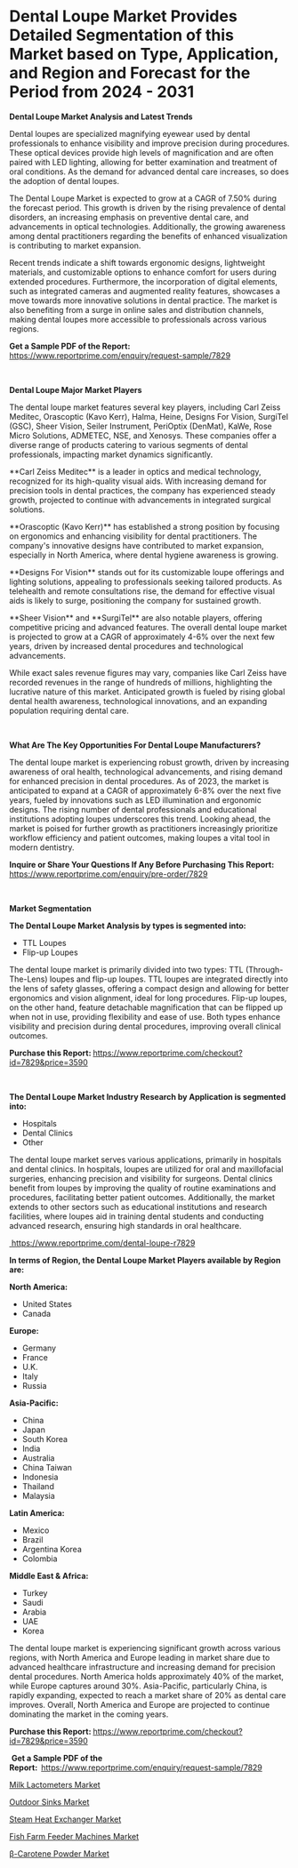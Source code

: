 <p><h1>Dental Loupe Market Provides Detailed Segmentation of this Market based on Type, Application, and Region and Forecast for the Period from 2024 - 2031</h1></p><p><strong>Dental Loupe Market Analysis and Latest Trends</strong></p>
<p><p>Dental loupes are specialized magnifying eyewear used by dental professionals to enhance visibility and improve precision during procedures. These optical devices provide high levels of magnification and are often paired with LED lighting, allowing for better examination and treatment of oral conditions. As the demand for advanced dental care increases, so does the adoption of dental loupes.</p><p>The Dental Loupe Market is expected to grow at a CAGR of 7.50% during the forecast period. This growth is driven by the rising prevalence of dental disorders, an increasing emphasis on preventive dental care, and advancements in optical technologies. Additionally, the growing awareness among dental practitioners regarding the benefits of enhanced visualization is contributing to market expansion. </p><p>Recent trends indicate a shift towards ergonomic designs, lightweight materials, and customizable options to enhance comfort for users during extended procedures. Furthermore, the incorporation of digital elements, such as integrated cameras and augmented reality features, showcases a move towards more innovative solutions in dental practice. The market is also benefiting from a surge in online sales and distribution channels, making dental loupes more accessible to professionals across various regions.</p></p>
<p><strong>Get a Sample PDF of the Report:&nbsp;</strong> <a href="https://www.reportprime.com/enquiry/request-sample/7829">https://www.reportprime.com/enquiry/request-sample/7829</a></p>
<p>&nbsp;</p>
<p><strong>Dental Loupe Major Market Players</strong></p>
<p><p>The dental loupe market features several key players, including Carl Zeiss Meditec, Orascoptic (Kavo Kerr), Halma, Heine, Designs For Vision, SurgiTel (GSC), Sheer Vision, Seiler Instrument, PeriOptix (DenMat), KaWe, Rose Micro Solutions, ADMETEC, NSE, and Xenosys. These companies offer a diverse range of products catering to various segments of dental professionals, impacting market dynamics significantly.</p><p>**Carl Zeiss Meditec** is a leader in optics and medical technology, recognized for its high-quality visual aids. With increasing demand for precision tools in dental practices, the company has experienced steady growth, projected to continue with advancements in integrated surgical solutions. </p><p>**Orascoptic (Kavo Kerr)** has established a strong position by focusing on ergonomics and enhancing visibility for dental practitioners. The company's innovative designs have contributed to market expansion, especially in North America, where dental hygiene awareness is growing.</p><p>**Designs For Vision** stands out for its customizable loupe offerings and lighting solutions, appealing to professionals seeking tailored products. As telehealth and remote consultations rise, the demand for effective visual aids is likely to surge, positioning the company for sustained growth.</p><p>**Sheer Vision** and **SurgiTel** are also notable players, offering competitive pricing and advanced features. The overall dental loupe market is projected to grow at a CAGR of approximately 4-6% over the next few years, driven by increased dental procedures and technological advancements.</p><p>While exact sales revenue figures may vary, companies like Carl Zeiss have recorded revenues in the range of hundreds of millions, highlighting the lucrative nature of this market. Anticipated growth is fueled by rising global dental health awareness, technological innovations, and an expanding population requiring dental care.</p></p>
<p>&nbsp;</p>
<p><strong>What Are The Key Opportunities For Dental Loupe Manufacturers?</strong></p>
<p><p>The dental loupe market is experiencing robust growth, driven by increasing awareness of oral health, technological advancements, and rising demand for enhanced precision in dental procedures. As of 2023, the market is anticipated to expand at a CAGR of approximately 6-8% over the next five years, fueled by innovations such as LED illumination and ergonomic designs. The rising number of dental professionals and educational institutions adopting loupes underscores this trend. Looking ahead, the market is poised for further growth as practitioners increasingly prioritize workflow efficiency and patient outcomes, making loupes a vital tool in modern dentistry.</p></p>
<p><strong>Inquire or Share Your Questions If Any Before Purchasing This Report:</strong> <a href="https://www.reportprime.com/enquiry/pre-order/7829">https://www.reportprime.com/enquiry/pre-order/7829</a></p>
<p>&nbsp;</p>
<p><strong>Market Segmentation</strong></p>
<p><strong>The Dental Loupe Market Analysis by types is segmented into:</strong></p>
<p><ul><li>TTL Loupes</li><li>Flip-up Loupes</li></ul></p>
<p><p>The dental loupe market is primarily divided into two types: TTL (Through-The-Lens) loupes and flip-up loupes. TTL loupes are integrated directly into the lens of safety glasses, offering a compact design and allowing for better ergonomics and vision alignment, ideal for long procedures. Flip-up loupes, on the other hand, feature detachable magnification that can be flipped up when not in use, providing flexibility and ease of use. Both types enhance visibility and precision during dental procedures, improving overall clinical outcomes.</p></p>
<p><strong>Purchase this Report:&nbsp;</strong><a href="https://www.reportprime.com/checkout?id=7829&price=3590">https://www.reportprime.com/checkout?id=7829&price=3590</a></p>
<p>&nbsp;</p>
<p><strong>The Dental Loupe Market Industry Research by Application is segmented into:</strong></p>
<p><ul><li>Hospitals</li><li>Dental Clinics</li><li>Other</li></ul></p>
<p><p>The dental loupe market serves various applications, primarily in hospitals and dental clinics. In hospitals, loupes are utilized for oral and maxillofacial surgeries, enhancing precision and visibility for surgeons. Dental clinics benefit from loupes by improving the quality of routine examinations and procedures, facilitating better patient outcomes. Additionally, the market extends to other sectors such as educational institutions and research facilities, where loupes aid in training dental students and conducting advanced research, ensuring high standards in oral healthcare.</p></p>
<p><a href="https://www.reportprime.com/dental-loupe-r7829">&nbsp;https://www.reportprime.com/dental-loupe-r7829</a></p>
<p><strong>In terms of Region, the Dental Loupe Market Players available by Region are:</strong></p>
<p>
    <p> <strong> North America: </strong>
        <ul>
            <li>United States</li>
            <li>Canada</li>
        </ul>
        </p> 
    <p> <strong> Europe: </strong>
        <ul>
            <li>Germany</li>
            <li>France</li>
            <li>U.K.</li>
            <li>Italy</li>
            <li>Russia</li>
        </ul>
        </p> 
    <p> <strong> Asia-Pacific: </strong>
        <ul>
            <li>China</li>
            <li>Japan</li>
            <li>South Korea</li>
            <li>India</li>
            <li>Australia</li>
            <li>China Taiwan</li>
            <li>Indonesia</li>
            <li>Thailand</li>
            <li>Malaysia</li>
        </ul>
        </p> 
    <p> <strong> Latin America: </strong>
        <ul>
            <li>Mexico</li>
            <li>Brazil</li>
            <li>Argentina Korea</li>
            <li>Colombia</li>
        </ul>
        </p> 
    <p> <strong> Middle East & Africa: </strong>
        <ul>
            <li>Turkey</li>
            <li>Saudi</li>
            <li>Arabia</li>
            <li>UAE</li>
            <li>Korea</li>
        </ul>
    </p>
    </p>
<p><p>The dental loupe market is experiencing significant growth across various regions, with North America and Europe leading in market share due to advanced healthcare infrastructure and increasing demand for precision dental procedures. North America holds approximately 40% of the market, while Europe captures around 30%. Asia-Pacific, particularly China, is rapidly expanding, expected to reach a market share of 20% as dental care improves. Overall, North America and Europe are projected to continue dominating the market in the coming years.</p></p>
<p><strong>Purchase this Report: </strong><a href="https://www.reportprime.com/checkout?id=7829&price=3590">https://www.reportprime.com/checkout?id=7829&price=3590</a></p>
<p>&nbsp;<strong>Get a Sample PDF of the Report:&nbsp;&nbsp;</strong><a href="https://www.reportprime.com/enquiry/request-sample/7829">https://www.reportprime.com/enquiry/request-sample/7829</a></p>
<p><strong></strong></p>
<p><p><a href="https://medium.com/@orinschowalter/milk-lactometers-industry-forecast-market-shifts-and-strategic-imperatives-2024-2031-9ce838331802">Milk Lactometers Market</a></p><p><a href="https://www.linkedin.com/pulse/analyzing-outdoor-sinks-market-dynamics-growth-drivers-u697c?trackingId=OvoE%2BMhmSkKrh7Y7AiXIZg%3D%3D">Outdoor Sinks Market</a></p><p><a href="https://www.linkedin.com/pulse/steam-heat-exchanger-market-strategic-insights-product-jckrc?trackingId=oiGA3oPXTqKkTWIS9EcWCA%3D%3D">Steam Heat Exchanger Market</a></p><p><a href="https://medium.com/@orinschowalter/global-fish-farm-feeder-machines-market-by-product-type-by-application-by-region-and-companies-dea9add82c33">Fish Farm Feeder Machines Market</a></p><p><a href="https://issuu.com/reportprime-2/docs/b-carotene-powder-market-size-2030._5128a7c542df43">β-Carotene Powder Market</a></p></p>